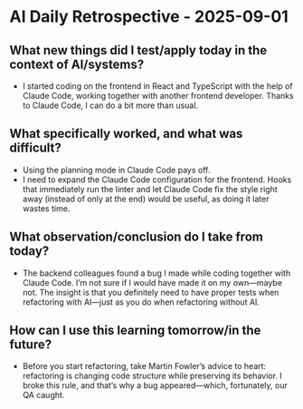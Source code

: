 # AI Daily Retrospective - 2025-09-01

## **What new things did I test/apply today in the context of AI/systems?**

- I started coding on the frontend in React and TypeScript with the help of Claude Code, working together with another frontend developer. Thanks to Claude Code, I can do a bit more than usual.

## **What specifically worked, and what was difficult?**

- Using the planning mode in Claude Code pays off.
- I need to expand the Claude Code configuration for the frontend. Hooks that immediately run the linter and let Claude Code fix the style right away (instead of only at the end) would be useful, as doing it later wastes time.

## **What observation/conclusion do I take from today?**

- The backend colleagues found a bug I made while coding together with Claude Code. I’m not sure if I would have made it on my own—maybe not. The insight is that you definitely need to have proper tests when refactoring with AI—just as you do when refactoring without AI.

## **How can I use this learning tomorrow/in the future?**

- Before you start refactoring, take Martin Fowler’s advice to heart: refactoring is changing code structure while preserving its behavior. I broke this rule, and that’s why a bug appeared—which, fortunately, our QA caught.
